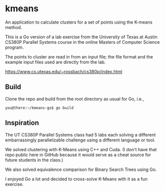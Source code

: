 # kmeans

An application to calculate clusters for a set of points using the K-means method.

This is a Go version of a lab exercise from the University of Texas at Austin CS380P Parallel Systems course in the online Masters of Computer Science program.

The points to cluster are read in from an input file; the file format and the example input files used are directly from the lab.

https://www.cs.utexas.edu/~rossbach/cs380p/index.html

## Build

Clone the repo and build from the root directory as usual for Go, i.e., 

```console
you@there:~/kmeans-go$ go build
```

## Inspiration

The UT CS380P Parallel Systems class had 5 labs each solving a different embarrassingly parallelizable challenge using a different language or tool.

We solved clustering with K-Means using C++ and Cuda. (I don't have that repo public here in GitHub because it would serve as a cheat source for future students in the class.)

We also solved equivalence comparison for Binary Search Trees using Go.

I enjoyed Go a lot and decided to cross-solve K-Means with it as a fun exercise.
